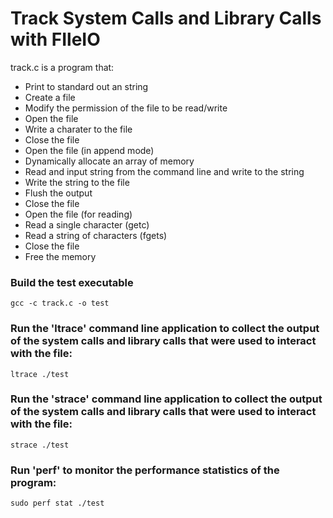 # Track System Calls and Library Calls with FIleIO

track.c is a program that:
- Print to standard out an string
- Create a file
- Modify the permission of the file to be read/write
- Open the file
- Write a charater to the file
- Close the file
- Open the file (in append mode)
- Dynamically allocate an array of memory
- Read and input string from the command line and write to the string
- Write the string to the file
- Flush the output
- Close the file
- Open the file (for reading)
- Read a single character (getc)
- Read a string of characters (fgets)
- Close the file
- Free the memory

### Build the test executable
	gcc -c track.c -o test

### Run the 'ltrace' command line application to collect the output of the system calls and library calls that were used to interact with the file:
	ltrace ./test

### Run the 'strace' command line application to collect the output of the system calls and library calls that were used to interact with the file:
	strace ./test

### Run 'perf' to monitor the performance statistics of the program:
	sudo perf stat ./test
